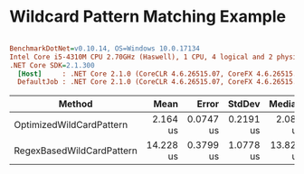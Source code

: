 # Wildcard Pattern Matching Example

``` ini

BenchmarkDotNet=v0.10.14, OS=Windows 10.0.17134
Intel Core i5-4310M CPU 2.70GHz (Haswell), 1 CPU, 4 logical and 2 physical cores
.NET Core SDK=2.1.300
  [Host]     : .NET Core 2.1.0 (CoreCLR 4.6.26515.07, CoreFX 4.6.26515.06), 64bit RyuJIT
  DefaultJob : .NET Core 2.1.0 (CoreCLR 4.6.26515.07, CoreFX 4.6.26515.06), 64bit RyuJIT


```
|                    Method |      Mean |     Error |    StdDev |    Median | Rank |
|-------------------------- |----------:|----------:|----------:|----------:|-----:|
|  OptimizedWildCardPattern |  2.164 us | 0.0747 us | 0.2191 us |  2.085 us |    1 |
| RegexBasedWildCardPattern | 14.228 us | 0.3799 us | 1.0778 us | 13.823 us |    2 |

